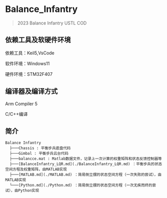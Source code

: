 # Balance_Infantry
> 2023  Balance Infantry USTL COD

## 依赖工具及软硬件环境

依赖工具：Keil5,VsCode

软件环境：Windows11

硬件环境：STM32F407

## 编译器及编译方式

Arm Compiler 5

C/C++编译

## 简介

```
Balance Infantry
  ├───Chassis : 平衡步兵底盘代码
  ├───Gimbal : 平衡步兵云台代码
  ├───balancce.mat : Matlab数据文件，记录上一次计算的权重矩阵和状态反馈控制器等
  ├───[BalanceInfantry_LQR.md](./BalanceInfantry_LQR.md) ：平衡步兵的状态空间方程及权重矩阵，由MATLAB实现
  ├───[MATLAB.md](./MATLAB.md) ：简易倒立摆的状态空间方程（一次失败的尝试），由MATLAB实现
  └───[Python.md](./Python.md) ：简易倒立摆的状态空间方程（一次无疾而终的尝试），由Python实现

```